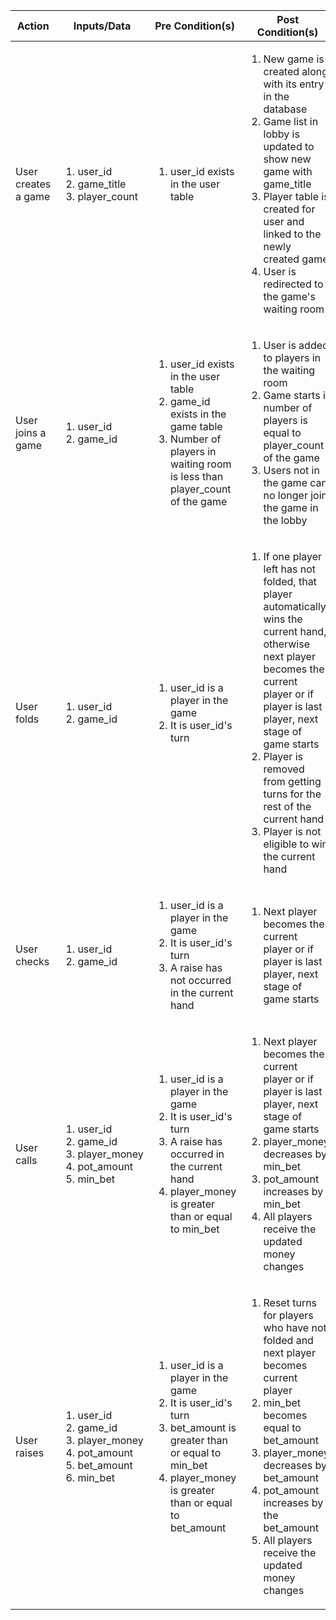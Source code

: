 | Action | Inputs/Data | Pre Condition(s) | Post Condition(s) | API Endpoint |
| ------ | ----------- | ---------------- | ----------------- | ------------ |
| User creates a game | <ol><li>user_id</li><li>game_title</li><li>player_count</li></ol> | <ol><li>user_id exists in the user table</li></ol> | <ol><li>New game is created along with its entry in the database</li><li>Game list in lobby is updated to show new game with game_title</li><li>Player table is created for user and linked to the newly created game</li><li>User is redirected to the game's waiting room</li></ol> | POST /games/create <br/><br/> {game_title, player_count} <br/><br/> (user_id is available in session)|
| User joins a game | <ol><li>user_id</li><li>game_id</li></ol> | <ol><li>user_id exists in the user table</li><li>game_id exists in the game table</li><li>Number of players in waiting room is less than player_count of the game</li></ol> | <ol><li>User is added to players in the waiting room</li><li>Game starts if number of players is equal to player_count of the game</li><li>Users not in the game can no longer join the game in the lobby</li></ol> | POST /games/:id/join <br/><br/> (game_id is available in url, user_id is available in session) |
| User folds | <ol><li>user_id</li><li>game_id</li></ol> | <ol><li>user_id is a player in the game</li><li>It is user_id's turn</li></ol> | <ol><li>If one player left has not folded, that player automatically wins the current hand, otherwise next player becomes the current player or if player is last player, next stage of game starts</li><li>Player is removed from getting turns for the rest of the current hand</li><li>Player is not eligible to win the current hand</li></ol> | POST /games/:id/fold <br/><br/> (game_id is available in url, user_id is available in session) |
| User checks | <ol><li>user_id</li><li>game_id</li></ol> | <ol><li>user_id is a player in the game</li><li>It is user_id's turn</li><li>A raise has not occurred in the current hand</li></ol> | <ol><li>Next player becomes the current player or if player is last player, next stage of game starts</li></ol> | POST /games/:id/check <br/><br/> (game_id is available in url, user_id is available in session) |
| User calls | <ol><li>user_id</li><li>game_id</li><li>player_money</li><li>pot_amount</li><li>min_bet</li></ol> | <ol><li>user_id is a player in the game</li><li>It is user_id's turn</li><li>A raise has occurred in the current hand</li><li>player_money is greater than or equal to min_bet</li></ol> | <ol><li>Next player becomes the current player or if player is last player, next stage of game starts</li><li>player_money decreases by min_bet</li><li>pot_amount increases by min_bet</li><li>All players receive the updated money changes</li></ol> | POST /games/:id/call <br/><br/> (game_id is available in url, user_id is available in session, player_money, min_bet and pot_amount is available in current game session) |
| User raises | <ol><li>user_id</li><li>game_id</li><li>player_money</li><li>pot_amount</li><li>bet_amount</li><li>min_bet</li></ol> | <ol><li>user_id is a player in the game</li><li>It is user_id's turn</li><li>bet_amount is greater than or equal to min_bet</li><li>player_money is greater than or equal to bet_amount</li></ol> | <ol><li>Reset turns for players who have not folded and next player becomes current player</li><li>min_bet becomes equal to bet_amount</li><li>player_money decreases by bet_amount</li><li>pot_amount increases by the bet_amount</li><li>All players receive the updated money changes</li></ol> | POST /games/:id/raise <br/><br/> {bet_amount} <br/><br/> (game_id is available in url, user_id is available in session, player_money, min_bet, and pot_amount is available in current game session) |